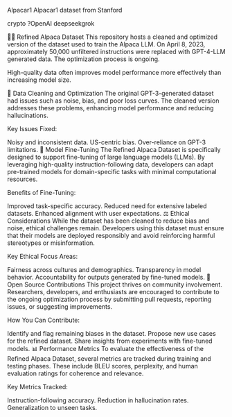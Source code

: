 Alpacar1
Alpacar1 dataset from Stanford

crypto ?OpenAI deepseekgrok 

🦙✨ Refined Alpaca Dataset
This repository hosts a cleaned and optimized version of the dataset used to train the Alpaca LLM. On April 8, 2023, approximately 50,000 unfiltered instructions were replaced with GPT-4-LLM generated data. The optimization process is ongoing.

High-quality data often improves model performance more effectively than increasing model size.

🧼 Data Cleaning and Optimization
The original GPT-3-generated dataset had issues such as noise, bias, and poor loss curves. The cleaned version addresses these problems, enhancing model performance and reducing hallucinations.

Key Issues Fixed:

Noisy and inconsistent data.
US-centric bias.
Over-reliance on GPT-3 limitations.
🔧 Model Fine-Tuning
The Refined Alpaca Dataset is specifically designed to support fine-tuning of large language models (LLMs). By leveraging high-quality instruction-following data, developers can adapt pre-trained models for domain-specific tasks with minimal computational resources.

Benefits of Fine-Tuning:

Improved task-specific accuracy.
Reduced need for extensive labeled datasets.
Enhanced alignment with user expectations.
⚖️ Ethical Considerations
While the dataset has been cleaned to reduce bias and noise, ethical challenges remain. Developers using this dataset must ensure that their models are deployed responsibly and avoid reinforcing harmful stereotypes or misinformation.

Key Ethical Focus Areas:

Fairness across cultures and demographics.
Transparency in model behavior.
Accountability for outputs generated by fine-tuned models.
🤝 Open Source Contributions
This project thrives on community involvement. Researchers, developers, and enthusiasts are encouraged to contribute to the ongoing optimization process by submitting pull requests, reporting issues, or suggesting improvements.

How You Can Contribute:

Identify and flag remaining biases in the dataset.
Propose new use cases for the refined dataset.
Share insights from experiments with fine-tuned models.
📊 Performance Metrics
To evaluate the effectiveness of the Refined Alpaca Dataset, several metrics are tracked during training and testing phases. These include BLEU scores, perplexity, and human evaluation ratings for coherence and relevance.

Key Metrics Tracked:

Instruction-following accuracy.
Reduction in hallucination rates.
Generalization to unseen tasks.
